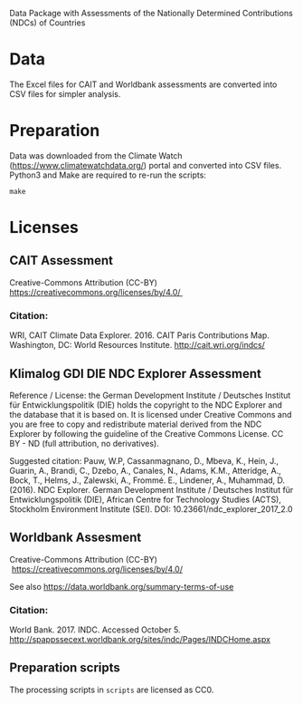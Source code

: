 Data Package with Assessments of the Nationally Determined Contributions (NDCs) of
Countries

# Data

The Excel files for CAIT and Worldbank assessments are converted into CSV files
for simpler analysis.


# Preparation

Data was downloaded from the Climate Watch (https://www.climatewatchdata.org/)
portal and converted into CSV files.
Python3 and Make are required to re-run the scripts:

    make


# Licenses

## CAIT Assessment

Creative-Commons Attribution (CC-BY) https://creativecommons.org/licenses/by/4.0/ 

### Citation:

WRI, CAIT Climate Data Explorer. 2016. CAIT Paris Contributions Map. Washington, DC: World Resources Institute. http://cait.wri.org/indcs/

## Klimalog GDI DIE NDC Explorer Assessment

Reference / License: the German Development Institute / Deutsches Institut für Entwicklungspolitik (DIE) holds the copyright to the NDC Explorer and the database that it is based on. It is licensed under Creative Commons and you are free to copy and redistribute material derived from the NDC Explorer by following the guideline of the Creative Commons License.
CC BY - ND (full attribution, no derivatives).

Suggested citation:
Pauw, W.P, Cassanmagnano, D., Mbeva, K., Hein, J., Guarin, A., Brandi, C., Dzebo, A., Canales, N., Adams, K.M., Atteridge, A., Bock, T., Helms, J., Zalewski, A., Frommé. E., Lindener, A., Muhammad, D. (2016). NDC Explorer. German Development Institute / Deutsches Institut für Entwicklungspolitik (DIE), African Centre for Technology Studies (ACTS), Stockholm Environment Institute (SEI). DOI: 10.23661/ndc_explorer_2017_2.0

## Worldbank Assesment

Creative-Commons Attribution (CC-BY)  https://creativecommons.org/licenses/by/4.0/

See also https://data.worldbank.org/summary-terms-of-use

### Citation:

World Bank. 2017. INDC. Accessed October 5. http://spappssecext.worldbank.org/sites/indc/Pages/INDCHome.aspx

## Preparation scripts

The processing scripts in `scripts` are licensed as CC0.
